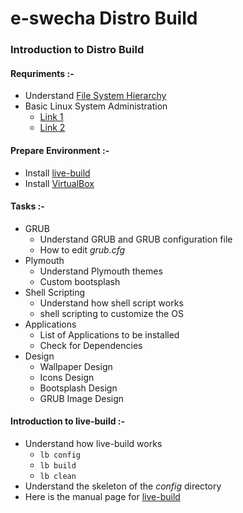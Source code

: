 # e-swecha Distro Build
### Introduction to Distro Build
#### Requriments :-
- Understand [File System Hierarchy](https://www.linux.com/tutorials/linux-filesystem-explained/)
- Basic Linux System Administration
  - [Link 1](https://opensourceforu.com/2016/07/introduction-linux-system-administration/)
  - [Link 2](https://opensource.com/article/17/7/20-sysadmin-commands)

#### Prepare Environment :-
- Install [live-build](https://live-team.pages.debian.net/live-manual/html/live-manual/installation.en.html#124)
- Install [VirtualBox](https://tecadmin.net/install-virtualbox-debian-9-stretch/)

#### Tasks :-
- GRUB
  - Understand GRUB and GRUB configuration file
  - How to edit _grub.cfg_
- Plymouth
  - Understand Plymouth themes
  - Custom bootsplash
- Shell Scripting
  - Understand how shell script works
  - shell scripting to customize the OS
- Applications
  - List of Applications to be installed
  - Check for Dependencies
- Design
  - Wallpaper Design
  - Icons Design
  - Bootsplash Design
  - GRUB Image Design

#### Introduction to live-build :-
- Understand how live-build works
  - `lb config`
  - `lb build`
  - `lb clean`
- Understand the skeleton of the _config_ directory
- Here is the manual page for [live-build](https://live-team.pages.debian.net/live-manual/html/live-manual/index.en.html)
